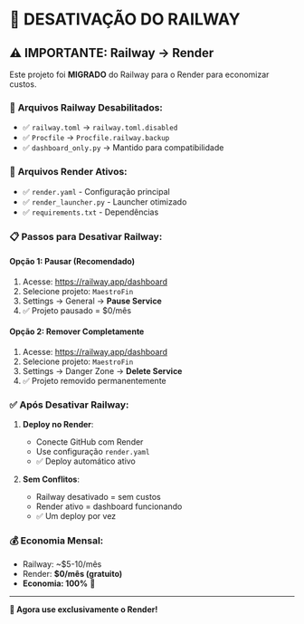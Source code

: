 # 🚫 DESATIVAÇÃO DO RAILWAY

## ⚠️ **IMPORTANTE: Railway → Render**

Este projeto foi **MIGRADO** do Railway para o Render para economizar custos.

### 🚫 **Arquivos Railway Desabilitados:**
- ✅ `railway.toml` → `railway.toml.disabled` 
- ✅ `Procfile` → `Procfile.railway.backup`
- ✅ `dashboard_only.py` → Mantido para compatibilidade

### 🎨 **Arquivos Render Ativos:**
- ✅ `render.yaml` - Configuração principal
- ✅ `render_launcher.py` - Launcher otimizado  
- ✅ `requirements.txt` - Dependências

### 📋 **Passos para Desativar Railway:**

#### **Opção 1: Pausar (Recomendado)**
1. Acesse: https://railway.app/dashboard
2. Selecione projeto: `MaestroFin`
3. Settings → General → **Pause Service**
4. ✅ Projeto pausado = $0/mês

#### **Opção 2: Remover Completamente**  
1. Acesse: https://railway.app/dashboard
2. Selecione projeto: `MaestroFin`
3. Settings → Danger Zone → **Delete Service**
4. ✅ Projeto removido permanentemente

### ✅ **Após Desativar Railway:**

1. **Deploy no Render**:
   - Conecte GitHub com Render
   - Use configuração `render.yaml`
   - ✅ Deploy automático ativo

2. **Sem Conflitos**:
   - Railway desativado = sem custos
   - Render ativo = dashboard funcionando
   - ✅ Um deploy por vez

### 💰 **Economia Mensal:**
- Railway: ~$5-10/mês
- Render: **$0/mês (gratuito)**
- **Economia: 100%** 🎉

---
**🎨 Agora use exclusivamente o Render!**
